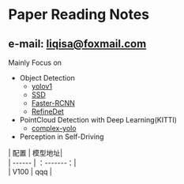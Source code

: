 # Paper Reading Notes
## e-mail: liqisa@foxmail.com
Mainly Focus on 
- Object Detection
	- [yolov1](https://github.com/liqisa/Learning-Notes/blob/master/yolov1.md)
	- [SSD](https://github.com/liqisa/Learning-Notes/blob/master/SSD%EF%BC%9ASingle_Shot_MultiBox_Detector.md)
	- [Faster-RCNN](https://github.com/liqisa/Learning-Notes/blob/master/Faster-RCNN.md)
	- [RefineDet](https://github.com/liqisa/Learning-Notes/blob/master/RefineDet.md)
- PointCloud Detection with Deep Learning(KITTI)
	- [complex-yolo](https://github.com/liqisa/Learning-Notes/blob/master/complex-yolo.md)
-  Perception in Self-Driving
 
| 配置 | 模型地址|  
| ------ | ：-------：|    
| V100  | qqq  |
